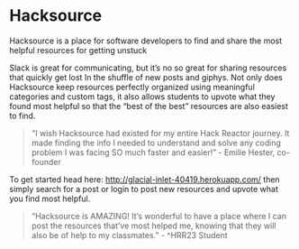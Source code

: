 # Hacksource
Hacksource is a place for software developers to find and share the most helpful resources for getting unstuck

Slack is great for communicating, but it’s no so great for sharing resources that quickly get lost In the shuffle of new posts and giphys. Not only does Hacksource keep resources perfectly organized using meaningful categories and custom tags, it also allows students to upvote what they found most helpful so that the “best of the best” resources are also easiest to find.

> “I wish Hacksource had existed for my entire Hack Reactor journey. It made finding the info I needed to understand and solve any coding problem I was facing SO much faster and easier!” - Emilie Hester, co-founder

To get started head here: http://glacial-inlet-40419.herokuapp.com/ then simply search for a post or login to post new resources and upvote what you find most helpful.

> “Hacksource is AMAZING! It’s wonderful to have a place where I can post the resources that’ve most helped me, knowing that they will also be of help to my classmates.” - ^HRR23 Student
